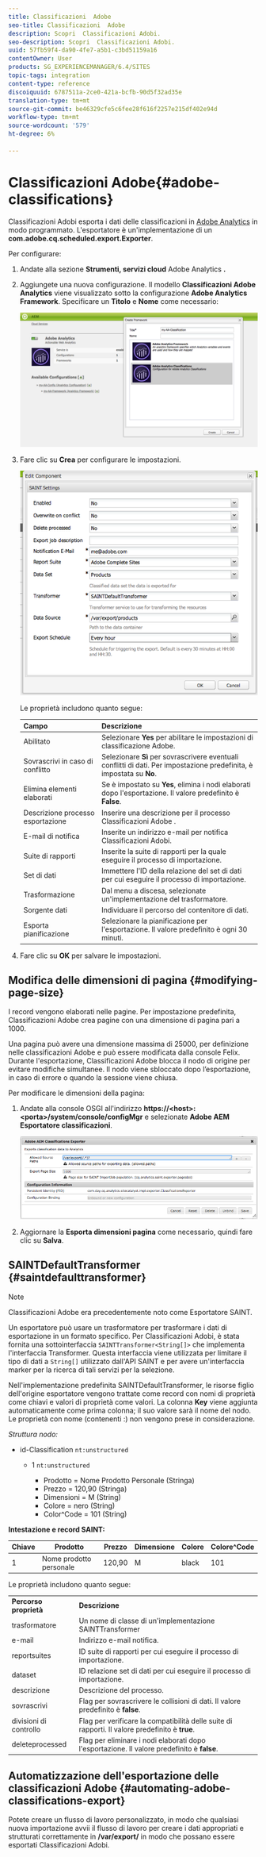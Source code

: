 ```yaml
---
title: Classificazioni  Adobe
seo-title: Classificazioni  Adobe
description: Scopri  Classificazioni Adobi.
seo-description: Scopri  Classificazioni Adobi.
uuid: 57fb59f4-da90-4fe7-a5b1-c3bd51159a16
contentOwner: User
products: SG_EXPERIENCEMANAGER/6.4/SITES
topic-tags: integration
content-type: reference
discoiquuid: 6787511a-2ce0-421a-bcfb-90d5f32ad35e
translation-type: tm+mt
source-git-commit: be46329cfe5c6fee28f616f2257e215df402e94d
workflow-type: tm+mt
source-wordcount: '579'
ht-degree: 6%

---
```



# Classificazioni  Adobe{#adobe-classifications}

 Classificazioni Adobi esporta i dati delle classificazioni in [ Adobe Analytics](/help/sites-administering/adobeanalytics.md) in modo programmato. L&#39;esportatore è un&#39;implementazione di un **com.adobe.cq.scheduled.export.Exporter**.

Per configurare:

1. Andate alla sezione **Strumenti, servizi cloud**  Adobe Analytics **.**
1. Aggiungete una nuova configurazione. Il modello **Classificazioni Adobe Analytics** viene visualizzato sotto la configurazione **Adobe Analytics Framework**. Specificare un **Titolo** e **Nome** come necessario:

   ![aa-25](assets/aa-25.png)

1. Fare clic su **Crea** per configurare le impostazioni.

   ![chlimage_1](assets/chlimage_1.png)

   Le proprietà includono quanto segue:

   | **Campo** | **Descrizione** |
   |---|---|
   | Abilitato | Selezionare **Yes** per abilitare le impostazioni di classificazione  Adobe. |
   | Sovrascrivi in caso di conflitto | Selezionare **Sì** per sovrascrivere eventuali conflitti di dati. Per impostazione predefinita, è impostata su **No**. |
   | Elimina elementi elaborati | Se è impostato su **Yes**, elimina i nodi elaborati dopo l&#39;esportazione. Il valore predefinito è **False**. |
   | Descrizione processo esportazione | Inserire una descrizione per il processo Classificazioni Adobe . |
   | E-mail di notifica | Inserite un indirizzo e-mail per  notifica Classificazioni Adobi. |
   | Suite di rapporti | Inserite la suite di rapporti per la quale eseguire il processo di importazione. |
   | Set di dati | Immettere l&#39;ID della relazione del set di dati per cui eseguire il processo di importazione. |
   | Trasformazione | Dal menu a discesa, selezionate un&#39;implementazione del trasformatore. |
   | Sorgente dati | Individuare il percorso del contenitore di dati. |
   | Esporta pianificazione | Selezionare la pianificazione per l&#39;esportazione. Il valore predefinito è ogni 30 minuti. |

1. Fare clic su **OK** per salvare le impostazioni.

## Modifica delle dimensioni di pagina {#modifying-page-size}

I record vengono elaborati nelle pagine. Per impostazione predefinita,  Classificazioni Adobe crea pagine con una dimensione di pagina pari a 1000.

Una pagina può avere una dimensione massima di 25000, per definizione nelle classificazioni  Adobe e può essere modificata dalla console Felix. Durante l&#39;esportazione,  Classificazioni Adobe blocca il nodo di origine per evitare modifiche simultanee. Il nodo viene sbloccato dopo l’esportazione, in caso di errore o quando la sessione viene chiusa.

Per modificare le dimensioni della pagina:

1. Andate alla console OSGI all&#39;indirizzo **https://&lt;host>:&lt;porta>/system/console/configMgr** e selezionate **Adobe AEM Esportatore classificazioni**.

   ![aa-26](assets/aa-26.png)

1. Aggiornare la **Esporta dimensioni pagina** come necessario, quindi fare clic su **Salva**.

## SAINTDefaultTransformer {#saintdefaulttransformer}

>[!NOTE]
>
> Classificazioni Adobe era precedentemente noto come Esportatore SAINT.

Un esportatore può usare un trasformatore per trasformare i dati di esportazione in un formato specifico. Per  Classificazioni Adobi, è stata fornita una sottointerfaccia `SAINTTransformer<String[]>` che implementa l&#39;interfaccia Transformer. Questa interfaccia viene utilizzata per limitare il tipo di dati a `String[]` utilizzato dall&#39;API SAINT e per avere un&#39;interfaccia marker per la ricerca di tali servizi per la selezione.

Nell&#39;implementazione predefinita SAINTDefaultTransformer, le risorse figlio dell&#39;origine esportatore vengono trattate come record con nomi di proprietà come chiavi e valori di proprietà come valori. La colonna **Key** viene aggiunta automaticamente come prima colonna; il suo valore sarà il nome del nodo. Le proprietà con nome (contenenti :) non vengono prese in considerazione.

*Struttura nodo:*

* id-Classification `nt:unstructured`

   * 1 `nt:unstructured`

      * Prodotto = Nome Prodotto Personale (Stringa)
      * Prezzo = 120,90 (Stringa)
      * Dimensioni = M (String)
      * Colore = nero (String)
      * Color^Code = 101 (String)

**Intestazione e record SAINT:**

| **Chiave** | **Prodotto** | **Prezzo** | **Dimensione** | **Colore** | **Colore^Code** |
|---|---|---|---|---|---|
| 1 | Nome prodotto personale | 120,90 | M | black | 101 |

Le proprietà includono quanto segue:

<table> 
 <tbody> 
  <tr> 
   <td><strong>Percorso proprietà</strong></td> 
   <td><strong>Descrizione</strong></td> 
  </tr> 
  <tr> 
   <td>trasformatore</td> 
   <td>Un nome di classe di un'implementazione SAINTTransformer</td> 
  </tr> 
  <tr> 
   <td>e-mail</td> 
   <td>Indirizzo e-mail notifica.</td> 
  </tr> 
  <tr> 
   <td>reportsuites</td> 
   <td>ID suite di rapporti per cui eseguire il processo di importazione. </td> 
  </tr> 
  <tr> 
   <td>dataset</td> 
   <td>ID relazione set di dati per cui eseguire il processo di importazione. </td> 
  </tr> 
  <tr> 
   <td>descrizione</td> 
   <td>Descrizione del processo. <br /> </td> 
  </tr> 
  <tr> 
   <td>sovrascrivi</td> 
   <td>Flag per sovrascrivere le collisioni di dati. Il valore predefinito è <strong>false</strong>.</td> 
  </tr> 
  <tr> 
   <td>divisioni di controllo</td> 
   <td>Flag per verificare la compatibilità delle suite di rapporti. Il valore predefinito è <strong>true</strong>.</td> 
  </tr> 
  <tr> 
   <td>deleteprocessed</td> 
   <td>Flag per eliminare i nodi elaborati dopo l'esportazione. Il valore predefinito è <strong>false</strong>.</td> 
  </tr> 
 </tbody> 
</table>

## Automatizzazione dell&#39;esportazione delle classificazioni  Adobe {#automating-adobe-classifications-export}

Potete creare un flusso di lavoro personalizzato, in modo che qualsiasi nuova importazione avvii il flusso di lavoro per creare i dati appropriati e strutturati correttamente in **/var/export/** in modo che possano essere esportati  Classificazioni Adobi.
